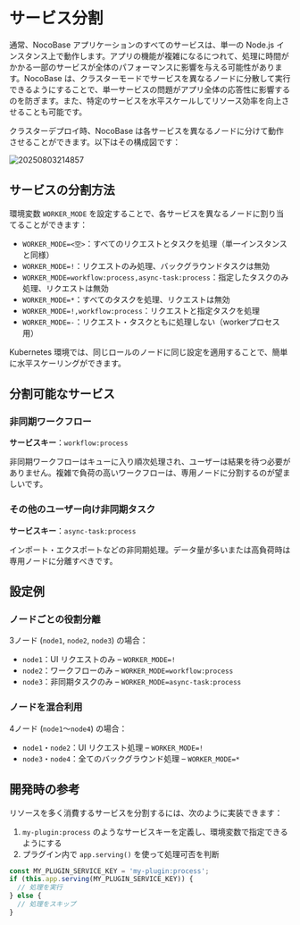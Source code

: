 # サービス分割

通常、NocoBase アプリケーションのすべてのサービスは、単一の Node.js インスタンス上で動作します。アプリの機能が複雑になるにつれて、処理に時間がかかる一部のサービスが全体のパフォーマンスに影響を与える可能性があります。NocoBase は、クラスターモードでサービスを異なるノードに分散して実行できるようにすることで、単一サービスの問題がアプリ全体の応答性に影響するのを防ぎます。また、特定のサービスを水平スケールしてリソース効率を向上させることも可能です。

クラスターデプロイ時、NocoBase は各サービスを異なるノードに分けて動作させることができます。以下はその構成図です：

![20250803214857](https://static-docs.nocobase.com/20250803214857.png)

## サービスの分割方法

環境変数 `WORKER_MODE` を設定することで、各サービスを異なるノードに割り当てることができます：

- `WORKER_MODE=<空>`：すべてのリクエストとタスクを処理（単一インスタンスと同様）
- `WORKER_MODE=!`：リクエストのみ処理、バックグラウンドタスクは無効
- `WORKER_MODE=workflow:process,async-task:process`：指定したタスクのみ処理、リクエストは無効
- `WORKER_MODE=*`：すべてのタスクを処理、リクエストは無効
- `WORKER_MODE=!,workflow:process`：リクエストと指定タスクを処理
- `WORKER_MODE=-`：リクエスト・タスクともに処理しない（workerプロセス用）

Kubernetes 環境では、同じロールのノードに同じ設定を適用することで、簡単に水平スケーリングができます。

## 分割可能なサービス

### 非同期ワークフロー

**サービスキー**：`workflow:process`

非同期ワークフローはキューに入り順次処理され、ユーザーは結果を待つ必要がありません。複雑で負荷の高いワークフローは、専用ノードに分割するのが望ましいです。

### その他のユーザー向け非同期タスク

**サービスキー**：`async-task:process`

インポート・エクスポートなどの非同期処理。データ量が多いまたは高負荷時は専用ノードに分離すべきです。

## 設定例

### ノードごとの役割分離

3ノード (`node1`, `node2`, `node3`) の場合：

- `node1`：UI リクエストのみ – `WORKER_MODE=!`
- `node2`：ワークフローのみ – `WORKER_MODE=workflow:process`
- `node3`：非同期タスクのみ – `WORKER_MODE=async-task:process`

### ノードを混合利用

4ノード (`node1`〜`node4`) の場合：

- `node1`・`node2`：UI リクエスト処理 – `WORKER_MODE=!`
- `node3`・`node4`：全てのバックグラウンド処理 – `WORKER_MODE=*`

## 開発時の参考

リソースを多く消費するサービスを分割するには、次のように実装できます：

1. `my-plugin:process` のようなサービスキーを定義し、環境変数で指定できるようにする
2. プラグイン内で `app.serving()` を使って処理可否を判断

```javascript
const MY_PLUGIN_SERVICE_KEY = 'my-plugin:process';
if (this.app.serving(MY_PLUGIN_SERVICE_KEY)) {
  // 処理を実行
} else {
  // 処理をスキップ
}
